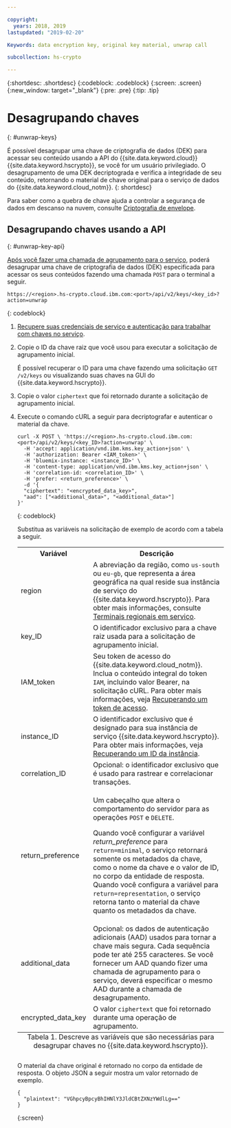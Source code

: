 ```yaml
---

copyright:
  years: 2018, 2019
lastupdated: "2019-02-20"

Keywords: data encryption key, original key material, unwrap call

subcollection: hs-crypto

---
```


{:shortdesc: .shortdesc}
{:codeblock: .codeblock}
{:screen: .screen}
{:new_window: target="_blank"}
{:pre: .pre}
{:tip: .tip}

# Desagrupando chaves
{: #unwrap-keys}

É possível desagrupar uma chave de criptografia de dados (DEK) para acessar seu conteúdo usando a API do {{site.data.keyword.cloud}} {{site.data.keyword.hscrypto}}, se você for um usuário privilegiado. O desagrupamento de uma DEK decriptograda e verifica a integridade de seu conteúdo, retornando o material de chave original para o serviço de dados do {{site.data.keyword.cloud_notm}}.
{: shortdesc}

Para saber como a quebra de chave ajuda a controlar a segurança de dados em descanso na nuvem, consulte [Criptografia de envelope](/docs/services/key-protect/concepts/envelope-encryption.html).

## Desagrupando chaves usando a API
{: #unwrap-key-api}

[Após você fazer uma chamada de agrupamento para o serviço](/docs/services/hs-crypto/wrap-keys.html), poderá desagrupar uma chave de criptografia de dados (DEK) especificada para acessar os seus conteúdos fazendo uma chamada `POST` para o terminal a seguir.

```
https://<region>.hs-crypto.cloud.ibm.com:<port>/api/v2/keys/<key_id>?action=unwrap
```
{: codeblock}

1. [Recupere suas credenciais de serviço e autenticação para trabalhar com chaves no serviço](/docs/services/hs-crypto/access-api.html).

2. Copie o ID da chave raiz que você usou para executar a solicitação de agrupamento inicial.

    É possível recuperar o ID para uma chave fazendo uma solicitação `GET /v2/keys` ou visualizando suas chaves na GUI do {{site.data.keyword.hscrypto}}.

3. Copie o valor `ciphertext` que foi retornado durante a solicitação de agrupamento inicial.

4. Execute o comando cURL a seguir para decriptografar e autenticar o material da chave.

    ```cURL
    curl -X POST \ 'https://<region>.hs-crypto.cloud.ibm.com:<port>/api/v2/keys/<key_ID>?action=unwrap' \
      -H 'accept: application/vnd.ibm.kms.key_action+json' \
      -H 'authorization: Bearer <IAM_token>' \
      -H 'bluemix-instance: <instance_ID>' \
      -H 'content-type: application/vnd.ibm.kms.key_action+json' \
      -H 'correlation-id: <correlation_ID>' \
      -H 'prefer: <return_preference>' \
      -d '{
      "ciphertext": "<encrypted_data_key>",
      "aad": ["<additional_data>", "<additional_data>"]
    }'
    ```
    {: codeblock}
    <!--    To work with keys within a Cloud Foundry org and space in your account, replace `Bluemix-Instance` with the appropriate `Bluemix-org` and `Bluemix-space` headers. [For more information, see the {{site.data.keyword.hscrypto}} API reference doc ![External link icon](../../icons/launch-glyph.svg "External link icon")](https://{DomainName}/apidocs/hs-crypto){: new_window}.
        {: tip} -->

    Substitua as variáveis na solicitação de exemplo de acordo com a tabela a seguir.
    <table>
      <tr>
        <th>Variável</th>
        <th>Descrição</th>
      </tr>
      <tr>
        <td><varname>region</varname></td>
        <td>A abreviação da região, como <code>us-south</code> ou <code>eu-gb</code>, que representa a área geográfica na qual reside sua instância de serviço do {{site.data.keyword.hscrypto}}. Para obter mais informações, consulte <a href="/docs/services/hs-crypto/regions.html#endpoints">Terminais regionais em serviço</a>.</td>
      </tr>
      <tr>
        <td><varname>key_ID</varname></td>
        <td>O identificador exclusivo para a chave raiz usada para a solicitação de agrupamento inicial.</td>
      </tr>
      <tr>
        <td><varname>IAM_token</varname></td>
        <td>Seu token de acesso do {{site.data.keyword.cloud_notm}}. Inclua o conteúdo integral do token <code>IAM</code>, incluindo valor Bearer, na solicitação cURL. Para obter mais informações, veja <a href="/docs/services/hs-crypto/access-api.html#retrieve-token">Recuperando um token de acesso</a>.</td>
      </tr>
      <tr>
        <td><varname>instance_ID</varname></td>
        <td>O identificador exclusivo que é designado para sua instância de serviço {{site.data.keyword.hscrypto}}. Para obter mais informações, veja <a href="/docs/services/hs-crypto/access-api.html#retrieve-instance-ID">Recuperando um ID da instância</a>.</td>
      </tr>
      <tr>
        <td><varname>correlation_ID</varname></td>
        <td>Opcional: o identificador exclusivo que é usado para rastrear e correlacionar transações.</td>
      </tr>
      <tr>
        <td><varname>return_preference</varname></td>
        <td><p>Um cabeçalho que altera o comportamento do servidor para as operações <code>POST</code> e <code>DELETE</code>.</p><p>Quando você configurar a variável <em>return_preference</em> para <code>return=minimal</code>, o serviço retornará somente os metadados da chave, como o nome da chave e o valor de ID, no corpo da entidade de resposta. Quando você configura a variável para <code>return=representation</code>, o serviço retorna tanto o material da chave quanto os metadados da chave.</p></td>
      </tr>
      <tr>
        <td><varname>additional_data</varname></td>
        <td>Opcional: os dados de autenticação adicionais (AAD) usados para tornar a chave mais segura. Cada sequência pode ter até 255 caracteres. Se você fornecer um AAD quando fizer uma chamada de agrupamento para o serviço, deverá especificar o mesmo AAD durante a chamada de desagrupamento.</td>
      </tr>
      <tr>
        <td><varname>encrypted_data_key</varname></td>
        <td>O valor <code>ciphertext</code> que foi retornado durante uma operação de agrupamento.</td>
      </tr>
      <caption style="caption-side:bottom;">Tabela 1. Descreve as variáveis que são necessárias para desagrupar chaves no {{site.data.keyword.hscrypto}}.</caption>
    </table>

    O material da chave original é retornado no corpo da entidade de resposta. O objeto JSON a seguir mostra um valor retornado de exemplo.

    ```
    {
      "plaintext": "VGhpcyBpcyBhIHNlY3JldCBtZXNzYWdlLg=="
    }
    ```
    {:screen}

